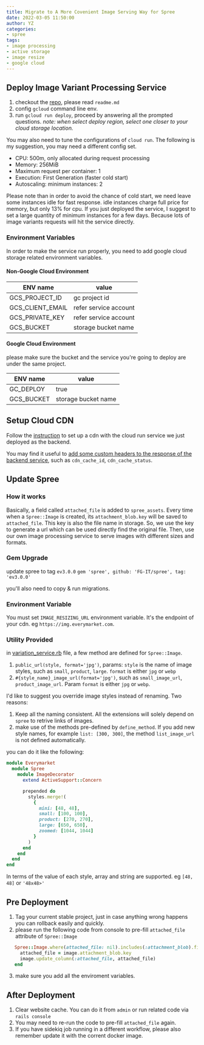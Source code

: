 ```yaml
---
title: Migrate to A More Covenient Image Serving Way for Spree
date: 2022-03-05 11:50:00
author: YZ
categories:
- spree
tags:
- image processing
- active storage
- image resize
- google cloud
---
```


## Deploy Image Variant Processing Service
1. checkout the [repo](https://github.com/FG-IT/image_processing), please read `readme.md`
2. config `gcloud` command line env.
3. run `gcloud run deploy`, proceed by answering all the prompted questions. *note: when select deploy region, select one closer to your cloud storage location.*

You may also need to tune the configurations of `cloud run`. The following is my suggestion, you may need a different config set. 
* CPU: 500m, only allocated during request processing
* Memory: 256MiB
* Maximum request per container: 1
* Execution: First Generation (faster cold start)
* Autoscaling: minimum instances: 2

Please note than in order to avoid the chance of cold start, we need leave some instances idle for fast response. idle instances charge full price for memory, but only 13% for cpu. If you just deployed the service, I suggest to set a large quantity of minimum instances for a few days. Because lots of image variants requests will hit the service directly. 

### Environment Variables
In order to make the service run properly, you need to add google cloud storage related environment variables.
#### Non-Google Cloud Environment

|   ENV name      | value        | 
|---------------  |--------------|
|GCS_PROJECT_ID   |gc project id |
|GCS_CLIENT_EMAIL |refer service account|
|GCS_PRIVATE_KEY  |refer service account|
|GCS_BUCKET       |storage bucket name|

#### Google Cloud Environment
please make sure the bucket and the service you're going to deploy are under the same project.

|   ENV name      | value        | 
|---------------  |--------------|
|GC_DEPLOY        | true         |
|GCS_BUCKET       |storage bucket name|

## Setup Cloud CDN
Follow the [instruction](https://cloud.google.com/cdn/docs/setting-up-cdn-with-serverless) to set up a cdn with the cloud run service we just deployed as the backend.

You may find it useful to [add some custom headers to the response of the backend service](https://cloud.google.com/load-balancing/docs/https/custom-headers), such as `cdn_cache_id`, `cdn_cache_status`. 

## Update Spree
### How it works
Basically, a field called `attached_file` is added to `spree_assets`. Every time when a `Spree::Image` is created, its `attachment_blob.key` will be saved to `attached_file`. This key is also the file name in storage. So, we use the key to generate a url which can be used directly find the original file. Then, use our own image processing service to serve images with different sizes and formats. 

### Gem Upgrade
update spree to tag `ev3.0.0`
`gem 'spree', github: 'FG-IT/spree', tag: 'ev3.0.0'`

you'll also need to copy & run migrations.

### Environment Variable
You must set `IMAGE_RESIZING_URL` environment variable. It's the endpoint of your cdn. eg `https://img.everymarket.com`.

### Utility Provided
in [variation_service.rb](https://github.com/FG-IT/spree/blob/ev3.0.0/core%2Fapp%2Fmodels%2Fspree%2Fimage%2Fconfiguration%2Fvariation_service.rb) file, a few method are defined for `Spree::Image`.
1. `public_url(style, format='jpg')`, params: `style` is the name of image styles, such as `small`, `product`, `large`. `format` is either `jpg` or `webp`
2. `#{style_name}_image_url(format='jpg')`, such as `small_image_url`, `product_image_url`. Param `format` is either `jpg` or `webp`.
   
I'd like to suggest you override image styles instead of renaming. Two reasons: 
1. Keep all the naming consistent. All the extensions will solely depend on `spree` to retrive links of images.
2. make use of the methods pre-defined by `define_method`. If you add new style names, for example `list: [300, 300]`, the method `list_image_url` is not defined automatically.

you can do it like the following:
```ruby
module Everymarket
  module Spree
    module ImageDecorator
      extend ActiveSupport::Concern

      prepended do 
        styles.merge!(
          {
            mini: [48, 48],
            small: [100, 100],
            product: [270, 270],
            large: [650, 650],
            zoomed: [1044, 1044]
          }
        )
      end
    end
  end
end
```
In terms of the value of each style, array and string are supported. eg `[48, 48]` or `'48x48>'`

## Pre Deployment
1. Tag your current stable project, just in case anything wrong happens you can rollback easily and quickly.
2. please run the following code from console to pre-fill `attached_file` attribute of `Spree::Image`
```ruby
   Spree::Image.where(attached_file: nil).includes(:attachment_blob).find_each do |image|
     attached_file = image.attachment_blob.key
     image.update_column(:attached_file, attached_file)
   end
```
3. make sure you add all the enviroment variables.

## After Deployment
1. Clear website cache. You can do it from `admin` or run related code via `rails console`
2. You may need to re-run the code to pre-fill `attached_file` again.
3. If you have sidekiq job running in a different workflow, please also remember update it with the corrent docker image.